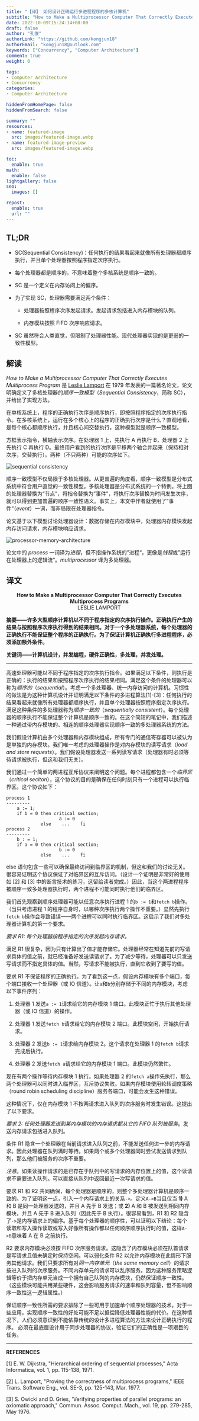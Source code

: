 ```yaml
---
title: "【译】 如何设计正确运行多进程程序的多核计算机"
subtitle: "How to Make a Multiprocessor Computer That Correctly Executes Multiprocess Programs"
date: 2022-10-09T15:24:14+08:00
draft: false
author: "孔俊"
authorLink: "https://github.com/kongjun18"
authorEmail: "kongjun18@outlook.com"
keywords: ["Concurrency", "Computer Architecture"]
comment: true
weight: 0

tags:
- Computer Architecture
- Concurrency
categories:
- Computer Architecture

hiddenFromHomePage: false
hiddenFromSearch: false

summary: ""
resources:
- name: featured-image
  src: images/featured-image.webp
- name: featured-image-preview
  src: images/featured-image.webp

toc:
  enable: true
math:
  enable: false
lightgallery: false
seo:
  images: []

repost:
  enable: true
  url: ""
---
```


## TL;DR

- SC(Sequential Consistency)：任何执行的结果看起来就像所有处理器都顺序执行，并且单个处理器按照程序指定次序执行。

- 每个处理器都是顺序的，不意味着整个多核系统是顺序一致的。

- SC 是一个定义在内存访问上的偏序。

- 为了实现 SC，处理器需要满足两个条件：

  - 处理器按照程序次序发起请求。发起请求包括进入内存模块的队列。

  - 内存模块按照 FIFO 次序响应请求。

- SC 虽然符合人类直觉，但限制了处理器性能。现代处理器实现的是更弱的一致性模型。

## 解读

*How to Make a Multiprocessor Computer That Correctly Executes Multiprocess Program* 是 [Leslie Lamport](http://lamport.azurewebsites.net/) 在 1979 年发表的一篇著名论文，论文明确定义了多核处理器的*顺序一致模型*（*Sequential Consistency*，简称 SC），并给出了实现方法。

在单核系统上，程序的正确执行次序是顺序执行，即按照程序指定的次序执行指令。在多核系统上，运行在多个核心上的程序的正确执行次序是什么？直观地看，是每个核心都顺序执行，并且核心间交替执行，这种模型就是顺序一致模型。

方框表示指令，横轴表示次序。在处理器 1 上，先执行 A 再执行 B，处理器 2 上先执行 C 再执行 D。最终用户看到的执行次序是平移两个轴合并起来（保持相对次序，交替执行）。两种（不只两种）可能的次序如下。

![sequential consistency](./images/sequential-consistency.png "sequential consistency")

顺序一致模型不仅局限于多核处理器。从更普遍的角度看，顺序一致模型是分布式系统中符合用户直觉的一致性模型。多核处理器是分布式系统的一个特例。将上图的处理器替换为“节点”，将指令替换为”事件”，将执行次序替换为时间发生次序，就可以得到更加普遍的顺序一致性语义。事实上，本文中作者就使用了”事件“（*event*）一词，而非局限在处理器指令。

论文基于以下模型讨论处理器设计：数据存储在内存模块中，处理器内存模块发起内存访问请求，内存模块响应请求。

![processor-memory-architecture](images/processor-memory-architecture.png "processor memory architecture")

论文中的 *process* 一词译为*进程*，但不指操作系统的”进程“，更像是*线程*或”运行在处理器上的逻辑流“。*multiprocessor* 译为多处理器。

## 译文

<center><b>How to Make a Multiprocessor Computer That Correctly Executes Multiprocess Programs</b></center>

<center>LESLIE LAMPORT</center>

**摘要——许多大型顺序计算机以不同于程序指定的次序执行操作。正确执行产生的结果与按照程序次序执行得到的结果相同。对于一个多处理器系统，每个处理器的正确执行不能保证整个程序的正确执行。为了保证计算机正确执行多进程程序，必须添加额外条件。**

**关键词——计算机设计，并发编程，硬件正确性，多处理，并发处理。**

-----------------

高速处理器可能以不同于程序指定的次序执行指令。如果满足以下条件，则执行是正确的：执行的结果和按照程序次序执行的结果相同。满足这个条件的处理器可以称为*顺序的*（*sequential*）。考虑一个多处理器、统一内存访问的计算机。习惯性的做法是为这种计算机设计并证明满足以下条件的多进程算法[1]-[3]：任何执行的结果看起来就像所有处理器都顺序执行，并且单个处理器按照程序指定次序执行。满足这种条件的多处理器称为*顺序一致的*（*sequentially consistent*）。每个处理器的顺序执行不能保证整个计算机是顺序一致的。在这个简短的笔记中，我们描述一种通过带内存模块的、相连的顺序处理器实现顺序一致的多处理器系统的方法。

我们假设计算机由多个处理器和内存模块组成，所有专门的通信寄存器可以被认为是单独的内存模块。我们唯一考虑的处理器操作是对内存模块的读写请求（*load and store requests*）。我们假设处理器发送一系列读写请求（处理器有时必须等待请求被执行，但这和我们无关）。

我们通过一个简单的两进程互斥协议来阐明这个问题。每个进程都包含一个*临界区*（*critical seciton*），这个协议的目的是确保在任何时刻只有一个进程可以执行临界区。这个协议如下：

```
process 1
---------
    a := 1;
    if b = 0 then critical section;
                    a := 0
             else    ...    fi
process 2
---------
    b : = 1;
    if a = 0 then critical section;
                    b := 0
             else    ...    fi
```

else 语句包含一些可以确保最终访问到临界区的机制，但这和我们的讨论无关。很容易证明这个协议保证了对临界区的互斥访问。（设计一个证明是非常好的使用如 [2] 和 [3] 中的断言技术的练习，这留给读者完成。）因此，当这个两进程程序被顺序一致多处理器执行时，两个进程不可能同时执行他们的临界区。

我们首先观察到顺序处理器可能以任意次序执行进程 1 的`b := 1`和`fetch b`操作。（当只考虑进程 1 的程序自身时，以哪种次序执行两个操作不重要。）显然先执行`fetch b`操作会导致错误——两个进程可以同时执行临界区。这启示了我们对多处理器计算机的第一个要求。

*要求 R1: 每个处理器按程序指定的次序发起内存请求。*

满足 R1 很复杂，因为只有计算出了值才能存储它。处理器经常在知道先前的写请求具体的值之前，就已经准备好发送读请求了。为了减少等待，处理器可以只发送写请求而不指定具体的值。当然，写请求不能被执行，直到它收到了要写的值。

要求 R1 不保证程序的正确执行。为了看到这一点，假设内存模块有多个端口，每个端口接收一个处理器（或 IO 信道）。让`a`和`b`分别存储于不同的内存模块，考虑以下事件序列：

1) 处理器 1 发送`a := 1`请求给它的内存模块 1 端口。此模块正忙于执行其他处理器（或 IO 信道）的操作。

2) 处理器 1 发送`fetch b`请求给它的内存模块 2 端口。此模块空闲，开始执行请求。

3) 处理器 2 发送`b := 1`请求给内存模块 2。这个请求在处理器 1 的`fetch b`请求完成后执行。

4) 处理器 2 发送`fetch a`请求给它的内存模块 1 端口。此模块仍然繁忙。

现在有两个操作等待内存模块 1 执行。如果处理器 2 的`fetch a`操作先执行，那么两个处理器可以同时进入临界区，互斥协议失败。如果内存模块使用轮转调度策略（round robin scheduling discipline）服务各端口，可能会发生这种错误。

这种情况下，仅在内存模块 1 不按两请求进入队列的次序服务时发生错误。这提出了以下要求。

*要求 2: 任何处理器发送到某内存模块的内存请求都从它的 FIFO 队列被服务*。发送内存请求包括进入队列。

条件 R1 隐含一个处理器在当前请求进入队列之前，不能发送任何进一步的内存请求。因此处理器在队列满时等待。如果两个或多个处理器同时尝试发送请求到队列，那么他们被服务的次序不重要。

*注意*。如果读操作请求的是已存在于队列中的写请求的内存位置上的值，这个读请求不需要进入队列。可以直接从队列中返回最近一次写请求的值。

要求 R1 和 R2 共同确保，每个处理器是顺序的，则整个多处理器计算机是顺序一致的。为了证明这一点，引入一个内存请求上的关系`->`。定义`A->B`当且仅当 **1)** A 和 B 是同一处理器发送的，并且 A 先于 B 发送；或 **2)** A 和 B 被发送到相同内存模块，并且 A 先于 B 进入队列（因此先于 B 执行）。很容易看到，R1 和 R2 隐含了`->`是内存请求上的偏序。基于每个处理器的顺序性，可以证明以下结论：每个读取和写入操作读取或写入好像所有操作都以任何顺序顺序执行时的值，这样`A->B`意味着 A 在 B 之前执行。

R2 要求内存模块必须按 FIFO 次序服务请求。这隐含了内存模块必须在队首请求是写请求且值未确定时保持空闲。可以弱化条件 R2 以允许内存模块在此情形下服务其他请求。我们只要求所有对*同一内存单元*（*the same memory cell*）的请求按进入队列的次序服务。不同内存单元的请求可以乱序服务。因为这种服务策略逻辑等价于把内存单元当成一个拥有自己队列的内存模块，仍然保证顺序一致性。（这些模块可能共用某些硬件，这会影响服务请求的速率和队列容量，但不影响顺序一致性这一逻辑属性。）

保证顺序一致性所需的要求排除了一些可用于加速单个顺序处理器的技术。对于一些应用，实现顺序一致性的好处可能不足以抵偿降低处理器性能的代价。在这种情况下，人们必须意识到不能依靠传统的设计多进程算法的方法来设计正确执行的程序。 必须在最底层设计用于同步处理器的协议，验证它们的正确性是一项艰巨的任务。

--------------------

**REFERENCES**

[1] E. W. Dijkstra, "Hierarchical ordering of sequential processes," Acta Informatica, vol. 1, pp. 115-138, 1971.

[2] L. Lamport, "Proving the correctness of multiprocess programs," IEEE Trans. Software Eng., vol. SE-3, pp. 125-143, Mar. 1977.

[3] S. Owicki and D. Gries, 'Verifying properties of parallel programs: an axiomatic approach," Commun. Assoc. Comput. Mach., vol. 19, pp. 279-285, May 1976.
